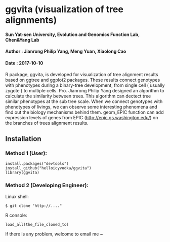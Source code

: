 
# ggvita (visualization of tree alignments)

#### Sun Yat-sen University, Evolution and Genomics Function Lab, Chen&Yang Lab
#### Author : Jianrong Philip Yang, Meng Yuan, Xiaolong Cao
#### Date : 2017-10-10


R package, ggvita, is developed for visualization of tree alignment results based on ggtree and ggplot2 packages. These results connect genotypes with phenotypes during a binary-tree development, from single cell ( usually zygote ) to multiple cells. Pro. Jianrong Philip Yang designed an algorithm to calculate the similarity between trees. This algorithm can dectect tree similar phenotypes at the sub tree scale. When we connect genotypes with phenotypes of livings, we can observe some interesting phenomena and find out the biology mechanisms behind them. geom_EPIC function can add expression levels of genes from EPIC (http://epic.gs.washington.edu/) on the branches of trees alignment results.


## Installation


### Method 1 (User):

```
install.packages("devtools")  
install_github("helloicyvodka/ggvita")  
library(ggvita)  
```

### Method 2 (Developing Engineer):

Linux shell:
```
$ git clone "http://...."  
```
R console:
```
load_all(the_file_cloned_to)  
```



If there is any problem, welcome to email me ~   
